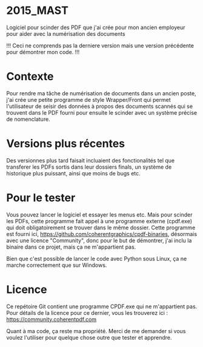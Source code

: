 # 2015_MAST
Logiciel pour scinder des PDF que j'ai crée pour mon ancien employeur pour aider avec la numérisation des documents

!!! Ceci ne comprends pas la derniere version mais une version précédente pour démontrer mon code. !!!

# Contexte
Pour rendre ma tâche de numérisation de documents dans un ancien poste, j'ai crée une petite programme de style Wrapper/Front qui permet l'utilisateur de seisir des données à propos des documents scannés qui se trouvent dans le PDF fourni pour ensuite le scinder avec un système précise de nomenclature. 

# Versions plus récentes
Des versionnes plus tard faisait incluaient des fonctionalités tel que transferer les PDFs sortis dans leur dossiers finals, un système de historique plus puissant, ainsi que moins de bugs etc.

# Pour le tester
Vous pouvez lancer le logiciel et essayer les menus etc. Mais pour scinder les PDFs, cette programme fait appel à une programme externe (cpdf.exe) qui doit obligatoirement se trouver dans le même dossier. Cette programme est fourni ici, https://github.com/coherentgraphics/cpdf-binaries, désormais avec une licence "Community", donc pour le but de démontrer, j'ai inclu la binaire dans ce projet, mais ça ne m'appartient pas. 

Bien que c'est possible de lancer le code avec Python sous Linux, ça ne marche correctement que sur Windows.

# Licence
Ce repétoire Git contient une programme CPDF.exe qui ne m'appartient pas. Pour détails de la licence pour ce dernier, vous les trouverez ici : https://community.coherentpdf.com

Quant à ma code, ça reste ma propriété. Merci de me demander si vous voulez l'utiliser pour quelque chose outre que tester et apprendre. 

